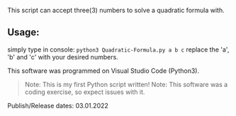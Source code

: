 This script can accept three(3) numbers to solve a quadratic formula with.

## Usage:
  simply type in console: ```python3 Quadratic-Formula.py a b c```
  replace the 'a', 'b' and 'c' with your desired numbers.


This software was programmed on Visual Studio Code (Python3).
> Note: This is my first Python script written!
  > Note: This software was a coding exercise, so expect issues with it.



Publish/Release dates: 03.01.2022
